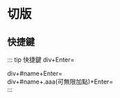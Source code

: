# 切版

## 快捷鍵
::: tip 快捷鍵
div+Enter=<div></div>
div+#name+Enter=<div id="name"></div>
div+#name+.aaa(可無限加點)+Enter=<div id="name"  class="aaa"></div>
:::